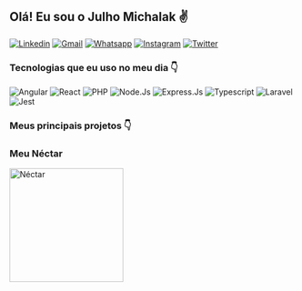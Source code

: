 ## Olá! Eu sou o Julho Michalak ✌️

[![Linkedin](https://img.shields.io/badge/LinkedIn-0077B5?style=for-the-badge&logo=linkedin&logoColor=white)](https://bit.ly/3cEj5GT)
[![Gmail](https://img.shields.io/badge/Gmail-D14836?style=for-the-badge&logo=gmail&logoColor=white)](mailto:julhomichalak@gmail.com)
[![Whatsapp](https://img.shields.io/badge/WhatsApp-25D366?style=for-the-badge&logo=whatsapp&logoColor=white)](https://bit.ly/3BaHi1Z)
[![Instagram](https://img.shields.io/badge/Instagram-E4405F?style=for-the-badge&logo=instagram&logoColor=white)](https://bit.ly/3Mirr7d)
[![Twitter](https://img.shields.io/badge/Twitter-1DA1F2?style=for-the-badge&logo=twitter&logoColor=white)](https://bit.ly/42MYCW7)


### Tecnologias que eu uso no meu dia 👇

<div style = "display: inline_block">
<img align="center" alt="Angular" src="https://img.shields.io/badge/Angular-DD0031?style=for-the-badge&logo=angular&logoColor=white">
<img align="center" alt="React" src="https://img.shields.io/badge/React-20232A?style=for-the-badge&logo=react&logoColor=61DAFB">
<img align="center" alt="PHP" src="https://img.shields.io/badge/PHP-777BB4?style=for-the-badge&logo=php&logoColor=white">
<img align="center" alt="Node.Js" src="https://img.shields.io/badge/Node.js-43853D?style=for-the-badge&logo=node.js&logoColor=white">
<img align="center" alt="Express.Js" src="https://img.shields.io/badge/Express.js-404D59?style=for-the-badge">
<img align="center" alt="Typescript" src="https://img.shields.io/badge/TypeScript-007ACC?style=for-the-badge&logo=typescript&logoColor=white">
<img align="center" alt="Laravel" src="https://img.shields.io/badge/Laravel-FF2D20?style=for-the-badge&logo=laravel&logoColor=white">
<img align="center" alt="Jest" src="https://img.shields.io/badge/Jest-323330?style=for-the-badge&logo=Jest&logoColor=white">
</div>

### Meus principais projetos 👇
<div align="start">

  <h3>Meu Néctar</h3>
  <a href="https://meunectar.com">
    <img src="https://app.meunectar.com/img/logo-ultra-mind.png" alt="Néctar" width="200" />
  </a>

</div>
